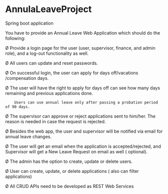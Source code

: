 # AnnulaLeaveProject
Spring boot application

You have to provide an Annual Leave Web Application which should do the following:

 

Ø  Provide a login page for the user (user, supervisor, finance, and admin role), and a log-out functionality as well.

Ø  All users can update and reset passwords.

Ø  On successful login, the user can apply for days off/vacations /compensation days.

Ø  The user will have the right to apply for days off can see how many days remaining and previous applications done.

        Users can use annual leave only after passing a probation period of 90 days.

Ø  The supervisor can approve or reject applications sent to him/her. The reason is needed in case the request is rejected.

Ø  Besides the web app, the user and supervisor will be notified via email for annual leave changes.

Ø  The user will get an email when the application is accepted/rejected, and Supervisor will get a New Leave Request on email as well ( optional).

Ø  The admin has the option to create, update or delete users.

Ø  User can create, update, or delete applications ( also can filter applications)

Ø  All CRUD APIs need to be developed as REST Web Services
